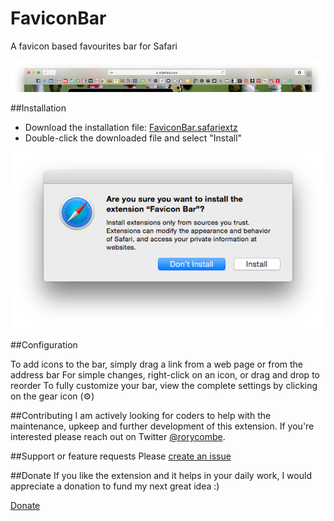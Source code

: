 # FaviconBar
A favicon based favourites bar for Safari

![](img/screenshot5.png)

##Installation

- Download the installation file: [FaviconBar.safariextz](https://github.com/umfana/FaviconBar/raw/master/FaviconBar.safariextz)
- Double-click the downloaded file and select "Install"

![](img/install.png)

##Configuration

To add icons to the bar, simply drag a link from a web page or from the address bar
For simple changes, right-click on an icon, or drag and drop to reorder
To fully customize your bar, view the complete settings by clicking on the gear icon (&#x2699;)

##Contributing
I am actively looking for coders to help with the maintenance, upkeep and further development of this extension. If you're interested please reach out on Twitter [@rorycombe](https://twitter.com/rorycombe).

##Support or feature requests
Please [create an issue](https://github.com/umfana/FaviconBar/issues)

##Donate
If you like the extension and it helps in your daily work, I would appreciate a donation to fund my next great idea :)

[Donate](https://www.paypal.com/cgi-bin/webscr?cmd=_s-xclick&hosted_button_id=PR8NL5R9VGMQC)

<script src="http://coinwidget.com/widget/coin.js"></script>
<script>
CoinWidgetCom.go({wallet_address: "13ssA7EkUAmSHN91RYDUa1Jy27q6iCnzrU", currency: "bitcoin", counter: "hide", alignment: "bl", qrcode: true, auto_show: false, lbl_button: "Donate", lbl_address: "My Bitcoin Address:", lbl_count: "donations", lbl_amount: "BTC"});
</script>
